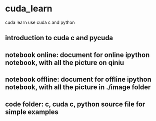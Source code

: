 # cuda_learn
cuda learn use cuda c and python

## introduction to cuda c and pycuda

## notebook online: document for online ipython notebook, with all the picture on qiniu

## notebook offline: document for offline ipython notebook, with all the picture in ./image folder

## code folder: c, cuda c, python source file for simple examples
